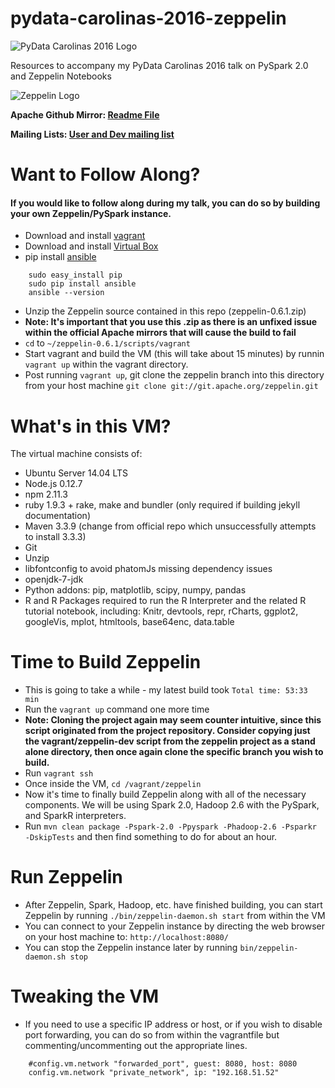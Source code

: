 # pydata-carolinas-2016-zeppelin

![PyData Carolinas 2016 Logo](http://pydata.org/carolinas2016/static/images/pydata-logo-carolinas-2016.png)

Resources to accompany my PyData Carolinas 2016 talk on PySpark 2.0 and Zeppelin Notebooks

![Zeppelin Logo](http://zeppelin-project.org/assets/themes/nflabs-sb/img/zeppelin-logo.svg)

**Apache Github Mirror: [Readme File](https://github.com/apache/zeppelin/blob/master/README.md)**

**Mailing Lists: [User and Dev mailing list](http://zeppelin.apache.org/community.html)**

# Want to Follow Along?
#### If you would like to follow along during my talk, you can do so by building your own Zeppelin/PySpark instance.



- Download and install [vagrant](http://www.vagrantup.com/downloads.html "vagrant")
- Download and install [Virtual Box](https://www.virtualbox.org/ "Virtual Box")
- pip install [ansible](http://docs.ansible.com/ansible/intro_installation.html#latest-releases-via-pip "ansible")
```
	sudo easy_install pip
	sudo pip install ansible
	ansible --version
```
- Unzip the Zeppelin source contained in this repo (zeppelin-0.6.1.zip)
- **Note: It's important that you use this .zip as there is an unfixed issue within the official Apache mirrors that will cause the build to fail**
- `cd` to `~/zeppelin-0.6.1/scripts/vagrant`
- Start vagrant and build the VM (this will take about 15 minutes) by runnin `vagrant up` within the vagrant directory. 
- Post running `vagrant up`, git clone the zeppelin branch into this directory from your host machine
`git clone git://git.apache.org/zeppelin.git`

# What's in this VM?
The virtual machine consists of:
- Ubuntu Server 14.04 LTS
- Node.js 0.12.7
- npm 2.11.3
- ruby 1.9.3 + rake, make and bundler (only required if building jekyll documentation)
- Maven 3.3.9 (change from official repo which unsuccessfully attempts to install 3.3.3)
- Git
- Unzip
- libfontconfig to avoid phatomJs missing dependency issues
- openjdk-7-jdk
- Python addons: pip, matplotlib, scipy, numpy, pandas
- R and R Packages required to run the R Interpreter and the related R tutorial notebook, including: Knitr, devtools, repr, rCharts, ggplot2, googleVis, mplot, htmltools, base64enc, data.table

# Time to Build Zeppelin
- This is going to take a while - my latest build took `Total time: 53:33 min`
- Run the `vagrant up` command one more time
-  **Note: Cloning the project again may seem counter intuitive, since this script originated from the project repository.  Consider copying just the vagrant/zeppelin-dev script from the zeppelin project as a stand alone directory, then once again clone the specific branch you wish to build.**
- Run `vagrant ssh`
- Once inside the VM, `cd /vagrant/zeppelin`
- Now it's time to finally build Zeppelin along with all of the necessary components. We will be using Spark 2.0, Hadoop 2.6 with the PySpark, and SparkR interpreters.
- Run `mvn clean package -Pspark-2.0 -Ppyspark -Phadoop-2.6 -Psparkr -DskipTests` and then find something to do for about an hour.

# Run Zeppelin
- After Zeppelin, Spark, Hadoop, etc. have finished building, you can start Zeppelin by running `./bin/zeppelin-daemon.sh start` from within the VM
- You can connect to your Zeppelin instance by directing the web browser on your host machine to: `http://localhost:8080/`
- You can stop the Zeppelin instance later by running `bin/zeppelin-daemon.sh stop`

# Tweaking the VM
- If you need to use a specific IP address or host, or if you wish to disable port forwarding, you can do so from within the vagrantfile but commenting/uncommenting out the appropriate lines.
```
	#config.vm.network "forwarded_port", guest: 8080, host: 8080
	config.vm.network "private_network", ip: "192.168.51.52"
```



